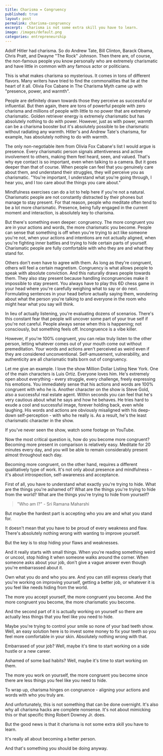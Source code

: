 ```yaml
---
title: Charisma = Congruency
published: true
layout: post
permalink: charisma-congruency
excerpt:  Charisma is not some extra skill you have to learn.
image: /images/default.png
categories: entrepreneurship
---
```


Adolf Hitler had charisma. So do Andrew Tate, Bill Clinton, Barack Obama, Chris Pratt, and Dwayne "The Rock" Johnson. Then there are, of course, the non-famous people you know personally who are extremely charismatic and have little in common with any famous actor or politicians.

This is what makes charisma so mysterious. It comes in tons of different flavors. Many writers have tried to find the commonalities that lie at the heart of it all. Olivia Fox Cabane in The Charisma Myth came up with "presence, power, and warmth".

People are definitely drawn towards those they perceive as successful or influential. But then again, there are tons of powerful people with zero charisma and millions of people with little to no power that are extremely charismatic. Golden retriever energy is extremely charismatic but has absolutely nothing to do with power. However, just as with power, warmth can be a charisma booster but it's absolutely possible to be charismatic without radiating any warmth. Hitler's and Andrew Tate's charisma, for example, has absolutely nothing to do with warmth.

The only non-negotiable item from Olivia Fox Cabane's list I would argue is presence. Every charismatic person signals attentiveness and active involvement to others, making them feel heard, seen, and valued. That's why eye contact is so important, even when talking to a camera. But it goes deeper than that of course. When people can feel that you genuinely care about them, and understand their struggles, they will perceive you as charismatic. "You're important, I understand what you're going through, I hear you, and I too care about the things you care about."

Mindfulness exercises can do a lot to help here if you're not a natural. Charismatic people are not constantly distracted by their phones but manage to stay present. For that reason, people who meditate often tend to be a lot more charismatic. Presence, being fully engaged in the current moment and interaction, is absolutely key to charisma.

But there's something even deeper: congruency. The more congruent you are in your actions and words, the more charismatic you become. People can sense that something is off when you're trying to act like someone you're not, when your actions and intentions are not actually aligned, when you're fighting inner battles and trying to hide certain parts of yourself. Charismatic people are fully comfortable with who they are and what they stand for.

Others don't even have to agree with them. As long as they're congruent, others will feel a certain magnetism. Congruency is what allows people to speak with absolute conviction. And this naturally draws people towards them. They also stay present because handling incongruencies make it impossible to stay present. You always have to play this 6D chess game in your head where you're carefully weighing what to say or do next. Formulating sentences in your head before actually saying them, wondering about what the person you're talking to and everyone in the room who might hear what you say will think.

In lieu of actually listening, you're evaluating dozens of scenarios. There's this constant fear that people will uncover some part of your true self if you're not careful. People always sense when this is happening; not consciously, but something feels off. Incongruence is a vibe killer.

However, if you're 100% congruent, you can relax truly listen to the other person, letting whatever comes out of your mouth come out without premeditation. Your words and actions aren't perceived as weird even if they are considered unconventional. Self-amusement, vulnerability, and authenticity are all charismatic traits born out of congruency.

Let me give an example. I love the show Million Dollar Listing New York. One of the main characters is Luis Ortiz. Everyone loves him. He's extremely open about everything - every struggle, every challenge, freely expressing his emotions. You immediately sense that his actions and words are 100% congruent with who he is. Another character on the show is Steve Gold, also a successful real estate agent. Within seconds you can feel that he's very cautious about what he says and how he behaves. He tries hard to exude a cool and successful image, forever holding back, even while laughing. His words and actions are obviously misaligned with his deep-down self-perception - with who he really is. As a result, he's the least charismatic character in the show.

If you've never seen the show, watch some footage on YouTube.

Now the most critical question is, how do you become more congruent? Becoming more present in comparison is relatively easy. Meditate for 20 minutes every day, and you will be able to remain considerably present almost throughout each day.

Becoming more congruent, on the other hand, requires a different qualitatively type of work. It's not only about presence and mindfulness - it's about introspection, self-awareness and acceptance.

First of all, you have to understand what exactly you're trying to hide. What are the things you're ashamed of? What are the things you're trying to hide from the world? What are the things you're trying to hide from yourself?

> "Who am I?" - Sri Ramana Maharshi

But maybe the hardest part is accepting who you are and what you stand for. 

It doesn't mean that you have to be proud of every weakness and flaw. There's absolutely nothing wrong with wanting to improve yourself. 

But the key is to stop hiding your flaws and weaknesses.

And it really starts with small things. When you're reading something weird or uncool, stop hiding it when someone walks around the corner. When someone asks about your job, don't give a vague answer even though you're embarrassed about it. 

Own what you do and who you are. And you can still express clearly that you're working on improving yourself, getting a better job, or whatever it is you feel like needs hiding from the world.

The more you accept yourself, the more congruent you become. And the more congruent you become, the more charismatic you become.

And the second part of it is actually working on yourself so there are actually less things that you feel like you need to hide.

Maybe you're trying to control your smile so none of your bad teeth show. Well, an easy solution here is to invest some money to fix your teeth so you feel more comfortable in your skin. Absolutely nothing wrong with that.

Embarrased of your job? Well, maybe it's time to start working on a side hustle or a new career.

Ashamed of some bad habits? Well, maybe it's time to start working on them.

The more you work on yourself, the more congruent you become since there are less things you feel like you need to hide.

To wrap up, charisma hinges on congruence - aligning your actions and words with who you truly are. 

And unfortunately, this is not something that can be done overnight. It's also why all charisma hacks are complete nonsense. It's not about mimicking this or that specific thing Robert Downey Jr. does.

But the good news is that it charisma is not some extra skill you have to learn.

It's really all about becoming a better person.

And that's something you should be doing anyway.
